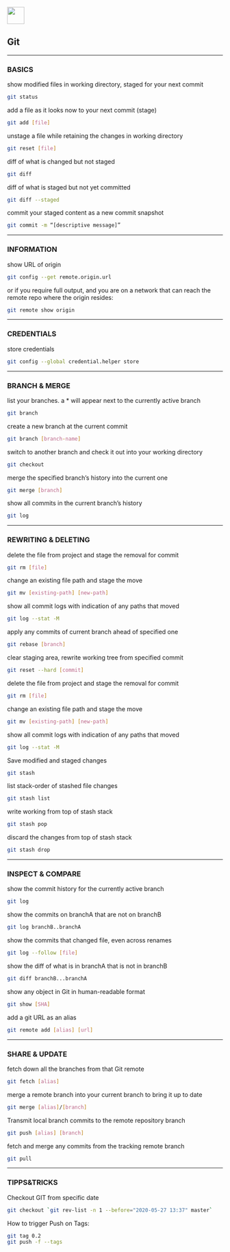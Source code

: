 <img src="https://git-scm.com/images/logos/downloads/Git-Icon-1788C.png" height=40px></img>

## Git

---

### BASICS

show modified files in working directory, staged for your next commit

```bash
git status
```

add a file as it looks now to your next commit (stage)

```bash
git add [file]
```

unstage a file while retaining the changes in working directory

```bash
git reset [file]
```

diff of what is changed but not staged

```bash
git diff
```

diff of what is staged but not yet committed

```bash
git diff --staged
```

commit your staged content as a new commit snapshot

```bash
git commit -m “[descriptive message]”
```

---

### INFORMATION

show URL of origin

```bash
git config --get remote.origin.url
```

or if you require full output, and you are on a network that can reach the remote repo where the origin resides:

```bash
git remote show origin
```

---

### CREDENTIALS

store credentials
```bash
git config --global credential.helper store
```

---

### BRANCH & MERGE

list your branches. a \* will appear next to the currently active branch

```bash
git branch
```

create a new branch at the current commit

```bash
git branch [branch-name]
```

switch to another branch and check it out into your working directory

```bash
git checkout
```

merge the specified branch’s history into the current one

```bash
git merge [branch]
```

show all commits in the current branch’s history

```bash
git log
```

---

### REWRITING & DELETING

delete the file from project and stage the removal for commit

```bash
git rm [file]
```

change an existing file path and stage the move

```bash
git mv [existing-path] [new-path]
```

show all commit logs with indication of any paths that moved

```bash
git log --stat -M
```

apply any commits of current branch ahead of specified one

```bash
git rebase [branch]
```

clear staging area, rewrite working tree from specified commit

```bash
git reset --hard [commit]
```

delete the file from project and stage the removal for commit

```bash
git rm [file]
```

change an existing file path and stage the move

```bash
git mv [existing-path] [new-path]
```

show all commit logs with indication of any paths that moved

```bash
git log --stat -M
```

Save modified and staged changes

```bash
git stash
```

list stack-order of stashed file changes

```bash
git stash list
```

write working from top of stash stack

```bash
git stash pop
```

discard the changes from top of stash stack

```bash
git stash drop
```

---

### INSPECT & COMPARE

show the commit history for the currently active branch

```bash
git log
```

show the commits on branchA that are not on branchB

```bash
git log branchB..branchA
```

show the commits that changed file, even across renames

```bash
git log --follow [file]
```

show the diff of what is in branchA that is not in branchB

```bash
git diff branchB...branchA
```

show any object in Git in human-readable format

```bash
git show [SHA]
```

add a git URL as an alias

```bash
git remote add [alias] [url]
```

---

### SHARE & UPDATE

fetch down all the branches from that Git remote

```bash
git fetch [alias]
```

merge a remote branch into your current branch to bring it up to date

```bash
git merge [alias]/[branch]
```

Transmit local branch commits to the remote repository branch

```bash
git push [alias] [branch]
```

fetch and merge any commits from the tracking remote branch

```bash
git pull
```

---

### TIPPS&TRICKS

Checkout GIT from specific date
```bash
git checkout `git rev-list -n 1 --before="2020-05-27 13:37" master`
```

How to trigger Push on Tags:
```bash
git tag 0.2
git push -f --tags
```